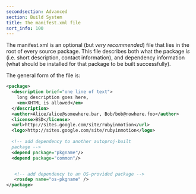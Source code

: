 ```yaml
---
secondsection: Advanced
section: Build System
title: The manifest.xml file
sort_info: 100
---
```


The manifest.xml is an optional (but *very recommended*) file that lies in the
root of every source package. This file describes both what the package *is*
(i.e. short description, contact information), and dependency information (what
should be installed for that package to be built successfully).

The general form of the file is:

~~~ xml
<package>
  <description brief="one line of text">
    long description goes here, 
    <em>XHTML is allowed</em>
  </description>
  <author>Alice/alice@somewhere.bar, Bob/bob@nowhere.foo</author>
  <license>BSD</license>
  <url>http://sites.google.com/site/rubyinmotion</url>
  <logo>http://sites.google.com/site/rubyinmotion</logo>
  
  <!-- add dependency to another autoproj-built
  package -->
  <depend package="pkgname"/> 
  <depend package="common"/>


   <!-- add dependency to an OS-provided package -->
   <rosdep name="os-pkgname" />
</package>
~~~

